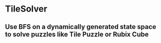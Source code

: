 # TileSolver
## Use BFS on a dynamically generated state space to solve puzzles like Tile Puzzle or Rubix Cube
